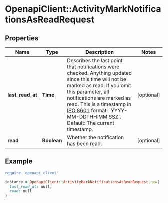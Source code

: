 # OpenapiClient::ActivityMarkNotificationsAsReadRequest

## Properties

| Name | Type | Description | Notes |
| ---- | ---- | ----------- | ----- |
| **last_read_at** | **Time** | Describes the last point that notifications were checked. Anything updated since this time will not be marked as read. If you omit this parameter, all notifications are marked as read. This is a timestamp in [ISO 8601](https://en.wikipedia.org/wiki/ISO_8601) format: &#x60;YYYY-MM-DDTHH:MM:SSZ&#x60;. Default: The current timestamp. | [optional] |
| **read** | **Boolean** | Whether the notification has been read. | [optional] |

## Example

```ruby
require 'openapi_client'

instance = OpenapiClient::ActivityMarkNotificationsAsReadRequest.new(
  last_read_at: null,
  read: null
)
```

